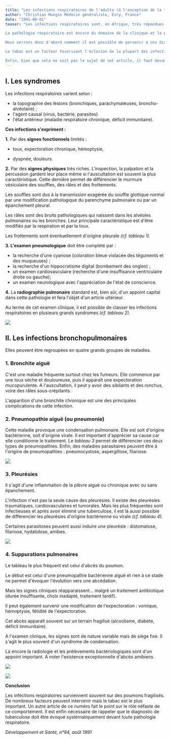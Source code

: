 ```yaml
---
title: "Les infections respiratoires de l'adulte (à l'exception de la tuberculose)"
author: "Christian Mongin Médecin généraliste, Évry, France"
date: "1991-08-01"
teaser: "Les infections respiratoires sont, en Afrique, très répandues. Leurs causes sont le plus souvent cosmopolites mais certaines d'entre-elles sont plus spécifiques (mycoses, parasitoses), d'autres prennent une importance de plus en plus grande avec l'extension du SIDA (tuberculose, pneumocystose).

La pathologie respiratoire est encore du domaine de la clinique et la plupart des diagnostics peuvent être faits sans avoir recours à des investigations sophistiquées.

Nous verrons donc d'abord comment il est possible de parvenir à ces diagnostics avant d'élaborer quelques maladies plus spécifiques en milieu tropical. La thérapeutique est également intéressante car elle est souvent efficace.

Le tabac est un facteur favorisant l'éclosion de la plupart des infections respiratoires.

Enfin, bien que cela ne soit pas le sujet de cet article, il faut devant tout signe pulmonaire penser à la tuberculose."
---
```


## **I. Les syndromes**

Les infections respiratoires varient selon :

*   la topographie des lésions (bronchiques, parachymateuses, broncho-alvéolaire) ;
*   l'agent causal (virus, bactérie, parasites)
*   l'état antérieur (maladie respiratoire chronique, déficit immunitaire).

**Ces infections s'expriment :**

**1.** Par des **signes fonctionnels** limités :

- toux, expectoration chronique, hémoptysie,

- dyspnée, douleurs.

**2.** Par des **signes physiques** très riches. L'inspection, la palpation et la percussion gardent leur place même si l'auscultation est souvent la plus caractéristique. Cette dernière permet de différencier le murmure vésiculaire des souffles, des râles et des frottements.

Les souffles sont dus à la transmission exagérée du souffle glottique normal par une modification pathologique du parenchyme pulmonaire ou par un épanchement pleural.

Les râles sont des bruits pathologiques qui naissent dans les alvéoles pulmonaires ou les bronches. Leur principale caractéristique est d'être modifiés par la respiration et par la toux.

Les frottements sont éventuellement d'origine pleurale _(cf. tableau 1)._

**3. L'examen pneumologique** doit être complété par :

*   la recherche d'une cyanose (coloration bleue violacée des téguments et des muqueuses) ;
*   la recherche d'un hippocratisme digital (bombement des ongles) ;
*   un examen cardiovasculaire (recherche d'une insuffisance ventriculaire droite ou gauche);
*   un examen neurologique avec l'appréciation de l'état de conscience.

**4.** La **radiographie pulmonaire** standard est, bien sûr, d'un appoint capital dans cette pathologie et fera l'objet d'un article ultérieur.

Au terme de cet examen clinique, il est possible de classer les infections respiratoires en plusieurs grands syndromes _(cf. tableau 2)._


![](i479-1.jpg)


## **II. Les infections bronchopulmonaires**

Elles peuvent être regroupées en quatre grands groupes de maladies.

### **1. Bronchite aiguë**

C'est une maladie fréquente surtout chez les fumeurs. Elle commence par une toux sèche et douloureuse, puis il apparaît une expectoration mucopurulente. A l'auscultation, il peut y avoir des sibilants et des ronchus, voire des râles sous-crépitants.

L'apparition d'une bronchite chronique est une des principales complications de cette infection.

### **2. Pneumopathie aiguë** **(ou pneumonie)**

Cette maladie provoque une condensation pulmonaire. Elle est soit d'origine bactérienne, soit d'origine virale. Il est important d'apprécier sa cause car elle conditionne le traitement. Le _tableau 3_ permet de différencier ces deux types de pneumopathies. Enfin, des maladies parasitaires peuvent être à l'origine de pneumopathies : pneumocystose, aspergillose, filariose.


![](i479-2.jpg)


### **3. Pleurésies**

Il s'agit d'une inflammation de la plèvre aiguë ou chronique avec ou sans épanchement.

L'infection n'est pas la seule cause des pleurésies. Il existe des pleurésies traumatiques, cardiovasculaires et tumorales. Mais les plus fréquentes sont infectieuses et après avoir éliminé une tuberculose, il est là aussi possible de différencier les pleurésies d'origine bactérienne ou virale _(cf. tableau 4)._

Certaines parasitoses peuvent aussi induire une pleurésie : distomatose, filariose, hydatidose, amibes.


![](i479-3.jpg)


### **4. Suppurations pulmonaires**

Le tableau le plus fréquent est celui d'abcès du poumon.

Le début est celui d'une pneumopathie bactérienne aiguë et rien à ce stade ne permet d'évoquer l'évolution vers une abcédation.

Mais les signes cliniques réapparaissent... malgré un traitement antibiotique (durée insuffisante, choix inadapté, traitement tardif).

Il peut également survenir une modification de l'expectoration : vomique, hémoptysie, fétidité de l'expectoration.

Cet abcès apparaît souvent sur un terrain fragilisé (alcoolisme, diabète, déficit immunitaire).

A l'examen clinique, les signes sont de nature variable mais de siège fixe. Il s'agit le plus souvent d'un syndrome de condensation.

Là encore la radiologie et les prélèvements bactériologiques sont d'un appoint important. A noter l'existence exceptionnelle d'abcès amibiens.


![](i479-4.jpg)



![](i479-5.jpg)


**Conclusion**

Les infections respiratoires surviennent souvent sur des poumons fragilisés. De nombreux facteurs peuvent intervenir mais le tabac est le plus important. Un autre article de ce numéro fait le point sur le rôle néfaste de ce comportement. Il est enfin nécessaire de rappeler que le diagnostic de tuberculose doit être évoqué systématiquement devant toute pathologie respiratoire.

_Développement et Santé, n°94, août 1991_